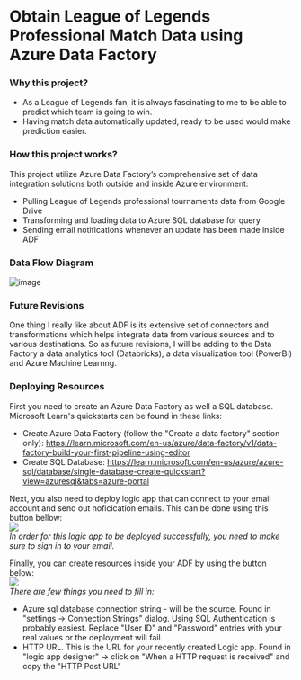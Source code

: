# Obtain League of Legends Professional Match Data using Azure Data Factory
### Why this project?
* As a League of Legends fan, it is always fascinating to me to be able to predict which team is going to win.
* Having match data automatically updated, ready to be used would make prediction easier.

### How this project works?
This project utilize Azure Data Factory’s comprehensive set of data integration solutions both outside and inside Azure environment:
* Pulling League of Legends professional tournaments data from Google Drive
* Transforming and loading data to Azure SQL database for query
* Sending email notifications whenever an update has been made inside ADF

### Data Flow Diagram
![image](https://github.com/kazerurouni/is4900-project/assets/117042809/e3789d45-e511-4bf5-886f-d0b96155c550)

### Future Revisions
One thing I really like about ADF is its extensive set of connectors and transformations which helps integrate data from various sources and to various destinations. So as future revisions, I will be adding to the Data Factory a data analytics tool (Databricks), a data visualization tool (PowerBI) and Azure Machine Learnng.

### Deploying Resources
First you need to create an Azure Data Factory as well a SQL database. Microsoft Learn's quickstarts can be found in these links: 
* Create Azure Data Factory (follow the "Create a data factory" section only): https://learn.microsoft.com/en-us/azure/data-factory/v1/data-factory-build-your-first-pipeline-using-editor 
* Create SQL Database: https://learn.microsoft.com/en-us/azure/azure-sql/database/single-database-create-quickstart?view=azuresql&tabs=azure-portal

Next, you also need to deploy logic app that can connect to your email account and send out noficication emails. This can be done using this button bellow: <br>
<a href="https://portal.azure.com/#create/Microsoft.Template/uri/https%3A%2F%2Fraw.githubusercontent.com%2FrealAngryAnalytics%2Fadf%2Fmaster%2Fazuredeploy.json" target="_blank">
    <img src="http://azuredeploy.net/deploybutton.png"/>
</a> <br>
*In order for this logic app to be deployed successfully, you need to make sure to sign in to your email.*

Finally, you can create resources inside your ADF by using the button below: <br>
<a href="https://portal.azure.com/#create/Microsoft.Template/uri/https%3A%2F%2Fraw.githubusercontent.com%2FrealAngryAnalytics%2Fadf%2Fmaster%2Fazuredeploy.json" target="_blank">
    <img src="http://azuredeploy.net/deploybutton.png"/>
</a><br>
*There are few things you need to fill in:*
  * Azure sql database connection string - will be the source. Found in "settings -> Connection Strings" dialog. Using SQL Authentication is probably easiest. Replace "User ID" and "Password" entries with your real values or the deployment will fail.
  * HTTP URL. This is the URL for your recently created Logic app. Found in "logic app designer" -> click on "When a HTTP request is received" and copy the "HTTP Post URL"
